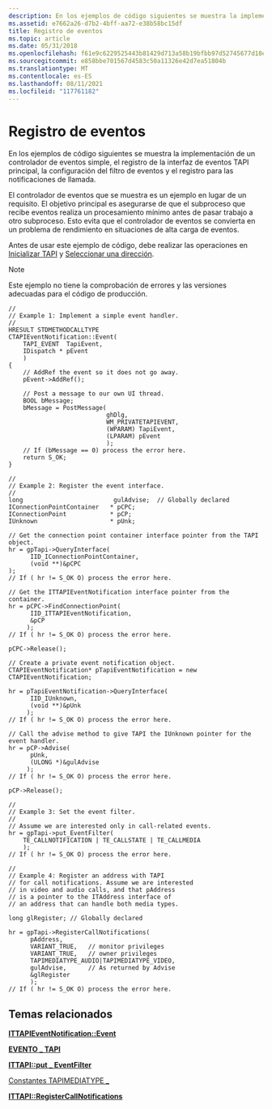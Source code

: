 ```yaml
---
description: En los ejemplos de código siguientes se muestra la implementación de un controlador de eventos simple, el registro de la interfaz de eventos TAPI principal, la configuración del filtro de eventos y el registro para las notificaciones de llamada.
ms.assetid: e7662a26-d7b2-4bff-aa72-e38b58bc15df
title: Registro de eventos
ms.topic: article
ms.date: 05/31/2018
ms.openlocfilehash: f61e9c6229525443b81429d713a58b19bfbb97d52745677d18e0e1c96f21a787
ms.sourcegitcommit: e858bbe701567d4583c50a11326e42d7ea51804b
ms.translationtype: MT
ms.contentlocale: es-ES
ms.lasthandoff: 08/11/2021
ms.locfileid: "117761182"
---
```

# <a name="register-events"></a>Registro de eventos

En los ejemplos de código siguientes se muestra la implementación de un controlador de eventos simple, el registro de la interfaz de eventos TAPI principal, la configuración del filtro de eventos y el registro para las notificaciones de llamada.

El controlador de eventos que se muestra es un ejemplo en lugar de un requisito. El objetivo principal es asegurarse de que el subproceso que recibe eventos realiza un procesamiento mínimo antes de pasar trabajo a otro subproceso. Esto evita que el controlador de eventos se convierta en un problema de rendimiento en situaciones de alta carga de eventos.

Antes de usar este ejemplo de código, debe realizar las operaciones en [Inicializar TAPI](initialize-tapi.md) y [Seleccionar una dirección](select-an-address.md).

> [!Note]  
> Este ejemplo no tiene la comprobación de errores y las versiones adecuadas para el código de producción.

 

``` syntax
//
// Example 1: Implement a simple event handler.
//
HRESULT STDMETHODCALLTYPE
CTAPIEventNotification::Event(
    TAPI_EVENT  TapiEvent,
    IDispatch * pEvent
    )
{
    // AddRef the event so it does not go away.
    pEvent->AddRef();

    // Post a message to our own UI thread.
    BOOL bMessage;
    bMessage = PostMessage( 
                           ghDlg,
                           WM_PRIVATETAPIEVENT,
                           (WPARAM) TapiEvent,
                           (LPARAM) pEvent
                           );
    // If (bMessage == 0) process the error here. 
    return S_OK;
}
```

``` syntax
//
// Example 2: Register the event interface.
//
long                         gulAdvise;  // Globally declared
IConnectionPointContainer   * pCPC;
IConnectionPoint            * pCP;
IUnknown                    * pUnk;

// Get the connection point container interface pointer from the TAPI object.
hr = gpTapi->QueryInterface(
      IID_IConnectionPointContainer,
      (void **)&pCPC
);
// If ( hr != S_OK O) process the error here. 

// Get the ITTAPIEventNotification interface pointer from the container.
hr = pCPC->FindConnectionPoint(
      IID_ITTAPIEventNotification,
      &pCP
     );
// If ( hr != S_OK O) process the error here. 

pCPC->Release();

// Create a private event notification object.
CTAPIEventNotification* pTapiEventNotification = new CTAPIEventNotification;

hr = pTapiEventNotification->QueryInterface(
      IID_IUnknown,
      (void **)&pUnk
     );
// If ( hr != S_OK O) process the error here. 

// Call the advise method to give TAPI the IUnknown pointer for the event handler.
hr = pCP->Advise(
      pUnk,
      (ULONG *)&gulAdvise
     );
// If ( hr != S_OK O) process the error here. 

pCP->Release();
```

``` syntax
//
// Example 3: Set the event filter.
//
// Assume we are interested only in call-related events.
hr = gpTapi->put_EventFilter(
    TE_CALLNOTIFICATION | TE_CALLSTATE | TE_CALLMEDIA
    );
// If ( hr != S_OK O) process the error here. 
```

``` syntax
//
// Example 4: Register an address with TAPI
// for call notifications. Assume we are interested
// in video and audio calls, and that pAddress
// is a pointer to the ITAddress interface of
// an address that can handle both media types.

long glRegister; // Globally declared

hr = gpTapi->RegisterCallNotifications(
      pAddress,
      VARIANT_TRUE,   // monitor privileges
      VARIANT_TRUE,   // owner privileges
      TAPIMEDIATYPE_AUDIO|TAPIMEDIATYPE_VIDEO,
      gulAdvise,      // As returned by Advise
      &glRegister
      );
// If ( hr != S_OK O) process the error here.
```

## <a name="related-topics"></a>Temas relacionados

<dl> <dt>

[**ITTAPIEventNotification::Event**](/windows/desktop/api/Tapi3if/nf-tapi3if-ittapieventnotification-event)
</dt> <dt>

[**EVENTO \_ TAPI**](/windows/desktop/api/Tapi3if/ne-tapi3if-tapi_event)
</dt> <dt>

[**ITTAPI::put \_ EventFilter**](/windows/desktop/api/tapi3if/nf-tapi3if-ittapi-put_eventfilter)
</dt> <dt>

[Constantes TAPIMEDIATYPE \_](tapimediatype--constants.md)
</dt> <dt>

[**ITTAPI::RegisterCallNotifications**](/windows/desktop/api/tapi3if/nf-tapi3if-ittapi-registercallnotifications)
</dt> </dl>

 

 



